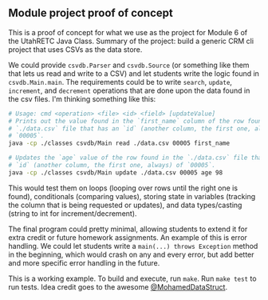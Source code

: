 ## Module project proof of concept

This is a proof of concept for what we use as the project for Module 6 of the
UtahRETC Java Class. Summary of the project: build a generic CRM cli project
that uses CSVs as the data store.

We could provide `csvdb.Parser` and `csvdb.Source` (or something like them that
lets us read and write to a CSV) and let students write the logic found in
`csvdb.Main.main`. The requirements could be to write `search`, `update`,
`increment`, and `decrement` operations that are done upon the data found in
the csv files. I'm thinking something like this:

```bash
# Usage: cmd <operation> <file> <id> <field> [updateValue]
# Prints out the value found in the `first_name` column of the row found in the
# `./data.csv` file that has an `id` (another column, the first one, always) of
# `00005`.
java -cp ./classes csvdb/Main read ./data.csv 00005 first_name

# Updates the `age` value of the row found in the `./data.csv` file that has an
# `id` (another column, the first one, always) of `00005`.
java -cp ./classes csvdb/Main update ./data.csv 00005 age 98
```

This would test them on loops (looping over rows until the right one is found),
conditionals (comparing values), storing state in variables (tracking the
column that is being requested or updates), and data types/casting (string to
int for increment/decrement).

The final program could pretty minimal, allowing students to extend it for
extra credit or future homework assignments. An example of this is error
handling. We could let students write a `main(...) throws Exception` method in
the beginning, which would crash on any and every error, but add better and
more specific error handling in the future.

This is a working example. To build and execute, run `make`. Run `make test` to
run tests. Idea credit goes to the awesome
[@MohamedDataStruct](https://github.com/MohamedDataStruct).
